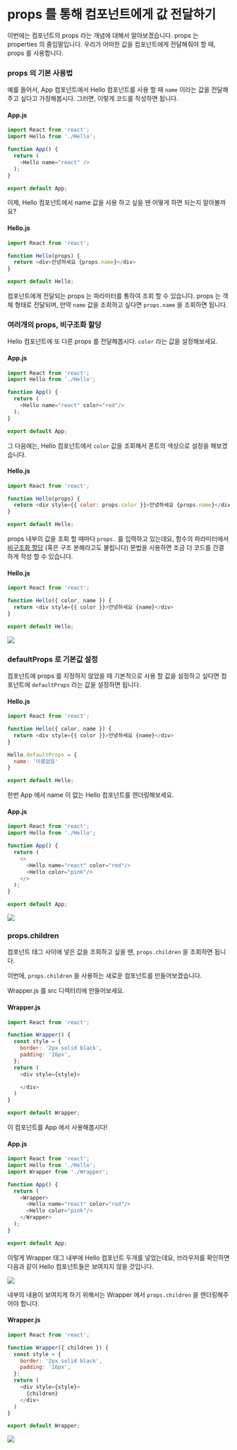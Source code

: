 # props 를 통해 컴포넌트에게 값 전달하기

이번에는 컴포넌트의 props 라는 개념에 대해서 알아보겠습니다. props 는 properties 의 줄임말입니다. 우리가 어떠한 값을 컴포넌트에게 전달해줘야 할 때, props 를 사용합니다.

### props 의 기본 사용법

예를 들어서, App 컴포넌트에서 Hello 컴포넌트를 사용 할 때 `name` 이라는 값을 전달해주고 싶다고 가정해봅시다. 그러면, 이렇게 코드를 작성하면 됩니다.

#### App.js
```javascript
import React from 'react';
import Hello from './Hello';

function App() {
  return (
    <Hello name="react" />
  );
}

export default App;
```

이제, Hello 컴포넌트에서 name 값을 사용 하고 싶을 땐 어떻게 하면 되는지 알아볼까요?

#### Hello.js

```javascript
import React from 'react';

function Hello(props) {
  return <div>안녕하세요 {props.name}</div>
}

export default Hello;
```

컴포넌트에게 전달되는 props 는 파라미터를 통하여 조회 할 수 있습니다. props 는 객체 형태로 전달되며, 만약 `name` 값을 조회하고 싶다면 `props.name` 을 조회하면 됩니다.

### 여러개의 props, 비구조화 할당

Hello 컴포넌트에 또 다른 props 를 전달해봅시다. `color` 라는 값을 설정해보세요.

#### App.js

```javascript
import React from 'react';
import Hello from './Hello';

function App() {
  return (
    <Hello name="react" color="red"/>
  );
}

export default App;
```

그 다음에는, Hello 컴포넌트에서 `color` 값을 조회해서 폰트의 색상으로 설정을 해보겠습니다.

#### Hello.js

```javascript
import React from 'react';

function Hello(props) {
  return <div style={{ color: props.color }}>안녕하세요 {props.name}</div>
}

export default Hello;
```

props 내부의 값을 조회 할 때마다 `props.` 를 입력하고 있는데요, 함수의 파라미터에서 [비구조화 할당](https://learnjs.vlpt.us/useful/06-destructuring.html) (혹은 구조 분해라고도 불립니다) 문법을 사용하면 조금 더 코드를 간결하게 작성 할 수 있습니다.

#### Hello.js
```javascript
import React from 'react';

function Hello({ color, name }) {
  return <div style={{ color }}>안녕하세요 {name}</div>
}

export default Hello;
```

![](https://i.imgur.com/iyE5QC6.png)

### defaultProps 로 기본값 설정

컴포넌트에 props 를 지정하지 않았을 때 기본적으로 사용 할 값을 설정하고 싶다면 컴포넌트에 `defaultProps` 라는 값을 설정하면 됩니다.

#### Hello.js
```javascript
import React from 'react';

function Hello({ color, name }) {
  return <div style={{ color }}>안녕하세요 {name}</div>
}

Hello.defaultProps = {
  name: '이름없음'
}

export default Hello;
```

한번 App 에서 name 이 없는 Hello 컴포넌트를 렌더링해보세요.

#### App.js

```javascript
import React from 'react';
import Hello from './Hello';

function App() {
  return (
    <>
      <Hello name="react" color="red"/>
      <Hello color="pink"/>
    </>
  );
}

export default App;
```


![](https://i.imgur.com/WXSoZyf.png)

### props.children

컴포넌트 태그 사이에 넣은 값을 조회하고 싶을 땐, `props.children` 을 조회하면 됩니다.

이번에, `props.children` 을 사용하는 새로운 컴포넌트를 만들어보겠습니다.

Wrapper.js 를 src 디렉터리에 만들어보세요.

#### Wrapper.js
```javascript
import React from 'react';

function Wrapper() {
  const style = {
    border: '2px solid black',
    padding: '16px',
  };
  return (
    <div style={style}>

    </div>
  )
}

export default Wrapper;
```

이 컴포넌트를 App 에서 사용해봅시다!

#### App.js

```javascript
import React from 'react';
import Hello from './Hello';
import Wrapper from './Wrapper';

function App() {
  return (
    <Wrapper>
      <Hello name="react" color="red"/>
      <Hello color="pink"/>
    </Wrapper>
  );
}

export default App;
```

이렇게 Wrapper 태그 내부에 Hello 컴포넌트 두개를 넣었는데요, 브라우저를 확인하면 다음과 같이 Hello 컴포넌트들은 보여지지 않을 것입니다.

![](https://i.imgur.com/HO90Kwh.png)

내부의 내용이 보여지게 하기 위해서는 Wrapper 에서 `props.children` 을 렌더링해주어야 합니다.

#### Wrapper.js

```javascript
import React from 'react';

function Wrapper({ children }) {
  const style = {
    border: '2px solid black',
    padding: '16px',
  };
  return (
    <div style={style}>
      {children}
    </div>
  )
}

export default Wrapper;
```

![](https://i.imgur.com/WEe30dz.png)

